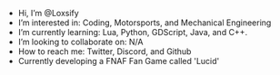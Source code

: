 -  Hi, I’m @Loxsify
-  I’m interested in: Coding, Motorsports, and Mechanical Engineering
-  I’m currently learning: Lua, Python, GDScript, Java, and C++.
-  I’m looking to collaborate on: N/A
-  How to reach me: Twitter, Discord, and Github
-  Currently developing a FNAF Fan Game called 'Lucid'

